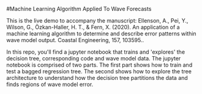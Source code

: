 #Machine Learning Algorithm Applied To Wave Forecasts

This is the live demo to accompany the manuscript: 
Ellenson, A., Pei, Y., Wilson, G., Özkan-Haller, H. T., & Fern, X. (2020). An application of a machine learning algorithm to determine and describe error patterns within wave model output. Coastal Engineering, 157, 103595.. 

In this repo, you'll find a jupyter notebook that trains and 'explores' the decision tree, corresponding code and wave model data. The jupyter notebook is comprised of two parts. The first part shows how to train and test a bagged regression tree. The second shows how to explore the tree architecture to understand how the decision tree partitions the data and finds regions of wave model error. 
